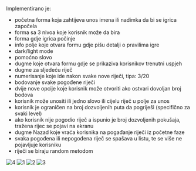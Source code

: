 
Implementirano je:

- početna forma koja zahtijeva unos imena ili nadimka da bi se igrica započela
- forma sa 3 nivoa koje korisnik može da bira
- forma gdje igrica počinje
- info polje koje otvara formu gdje pišu detalji o pravilima igre
- dark/light mode
- pomoćno slovo
- dugme koje otvara formu gdje se prikaziva korisnikov trenutni uspjeh
- dugme za sljedeću riječ
- numerisanje koje ide nakon svake nove riječi, tipa: 3/20
- bodovanje svake pogođene riječi
- dvije nove opcije koje korisnik može otvoriti ako ostvari dovoljan broj bodova
- korisnik može unositi ili jedno slovo ili cijelu riječ u polje za unos
- korisnik je ograničen na broj dozvoljenih puta da pogriješi (specifično za svaki level)
- ako korisnik nije pogodio riječ a ispunio je broj dozvoljenih pokušaja, tražena rijec se pojavi na ekranu
- dugme Nazad koje vraća korisnika na pogađanje riječi iz početne faze
- svaka pogođena ili nepogođena riječ se spašava u listu, te se više ne pojavljuje korisniku
- riječi se biraju random metodom

![4](https://user-images.githubusercontent.com/94557948/188467817-75c5a9b2-d0d1-4a5f-93d2-208fe5d0c70d.png)
![1](https://user-images.githubusercontent.com/94557948/188467467-be932df4-a98e-49a9-8cf0-ab7937ff8f47.png)
![2](https://user-images.githubusercontent.com/94557948/188467632-40fc1b56-e742-4dee-9ce9-8a06f8cdce77.png)
![3](https://user-images.githubusercontent.com/94557948/188467666-f6c1795c-4df1-47ce-bd3e-fd2a714cf765.png)

